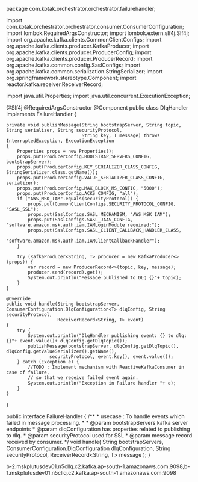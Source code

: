 package com.kotak.orchestrator.orchestrator.failurehandler;

import com.kotak.orchestrator.orchestrator.consumer.ConsumerConfiguration;
import lombok.RequiredArgsConstructor;
import lombok.extern.slf4j.Slf4j;
import org.apache.kafka.clients.CommonClientConfigs;
import org.apache.kafka.clients.producer.KafkaProducer;
import org.apache.kafka.clients.producer.ProducerConfig;
import org.apache.kafka.clients.producer.ProducerRecord;
import org.apache.kafka.common.config.SaslConfigs;
import org.apache.kafka.common.serialization.StringSerializer;
import org.springframework.stereotype.Component;
import reactor.kafka.receiver.ReceiverRecord;

import java.util.Properties;
import java.util.concurrent.ExecutionException;

@Slf4j
@RequiredArgsConstructor
@Component
public class DlqHandler<T> implements FailureHandler<T> {



    private void publishMessage(String bootstrapServer, String topic, String serializer, String securityProtocol,
                                String key, T message) throws InterruptedException, ExecutionException
    {
        Properties props = new Properties();
        props.put(ProducerConfig.BOOTSTRAP_SERVERS_CONFIG, bootstrapServer);
        props.put(ProducerConfig.KEY_SERIALIZER_CLASS_CONFIG, StringSerializer.class.getName());
        props.put(ProducerConfig.VALUE_SERIALIZER_CLASS_CONFIG, serializer);
        props.put(ProducerConfig.MAX_BLOCK_MS_CONFIG, "5000");
        props.put(ProducerConfig.ACKS_CONFIG, "all");
        if ("AWS_MSK_IAM".equals(securityProtocol)) {
            props.put(CommonClientConfigs.SECURITY_PROTOCOL_CONFIG, "SASL_SSL");
            props.put(SaslConfigs.SASL_MECHANISM, "AWS_MSK_IAM");
            props.put(SaslConfigs.SASL_JAAS_CONFIG, "software.amazon.msk.auth.iam.IAMLoginModule required;");
            props.put(SaslConfigs.SASL_CLIENT_CALLBACK_HANDLER_CLASS,
                    "software.amazon.msk.auth.iam.IAMClientCallbackHandler");
        }

        try (KafkaProducer<String, T> producer = new KafkaProducer<>(props)) {
            var record = new ProducerRecord<>(topic, key, message);
            producer.send(record).get();
            System.out.println("Message published to DLQ {}"+ topic);
        }
    }

    @Override
    public void handle(String bootstrapServer, ConsumerConfiguration.DlqConfiguration<T> dlqConfig, String securityProtocol,
                       ReceiverRecord<String, T> event)
    {
        try {
            System.out.println("DlqHandler publishing event: {} to dlq: {}"+ event.value()+ dlqConfig.getDlqTopic());
            publishMessage(bootstrapServer, dlqConfig.getDlqTopic(), dlqConfig.getValueSerializer().getName(),
                    securityProtocol, event.key(), event.value());
        } catch (Exception e) {
            //TODO : Implement mechanism with ReactiveKafkaConsumer in case of failure,
            // so that we receive failed event again.
            System.out.println("Exception in Failure handler "+ e);
        }
    }
}


public interface FailureHandler<T> {
    /**
     * usecase : To handle events which failed in message processing.
     *
     * @param bootstrapServers kafka server endpoints
     * @param dlqConfiguration has properties related to publishing to dlq.
     * @param securityProtocol used for SSL
     * @param message          record received by consumer.
     */
    void handle(
            String bootstrapServers,
            ConsumerConfiguration.DlqConfiguration<T> dlqConfiguration,
            String securityProtocol,
            ReceiverRecord<String, T> message
    );
}

b-2.mskplutusdev01.n5cllq.c2.kafka.ap-south-1.amazonaws.com:9098,b-1.mskplutusdev01.n5cllq.c2.kafka.ap-south-1.amazonaws.com:9098
